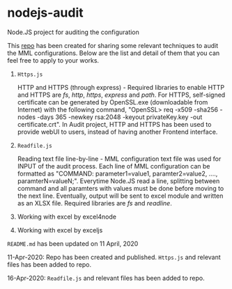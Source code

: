 # nodejs-audit
Node.JS project for auditing the configuration

This [repo](https://github.com/michaelmong/nodejs-audit "nodejs-audit") has been created for sharing some relevant techniques to audit the MML configurations. Below are the list and detail of them that you can feel free to apply to your works.

  1. ``Https.js``
  
      HTTP and HTTPS (through express) - Required libraries to enable HTTP and HTTPS are _fs_, _http_, _https_, _express_ and _path_. For HTTPS, self-signed certificate can be generated by OpenSSL.exe (downloadable from Internet) with the following command, "OpenSSL> req -x509 -sha256 -nodes -days 365 -newkey rsa:2048 -keyout privateKey.key -out certificate.crt". In Audit project, HTTP and HTTPS has been used to provide webUI to users, instead of having another Frontend interface.
  2. ``Readfile.js``

      Reading text file line-by-line - MML configuration text file was used for INPUT of the audit process. Each line of MML configuration can be formatted as "COMMAND: parameter1=value1, paramter2=value2, ...., paramterN=valueN;". Everytime Node.JS read a line, splitting between command and all paramters with values must be done before moving to the next line. Eventually, output will be sent to excel module and written as an XLSX file. Required libraries are _fs_ and _readline_.
  3. Working with excel by excel4node
  4. Working with excel by exceljs
  
  
``README.md`` has been updated on 11 April, 2020

11-Apr-2020: Repo has been created and published. ``Https.js`` and relevant files has been added to repo.

16-Apr-2020: ``Readfile.js`` and relevant files has been added to repo.